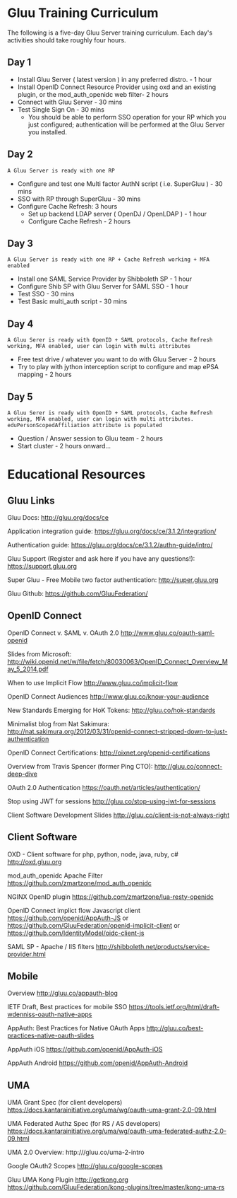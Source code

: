 # Gluu Training Curriculum 
The following is a five-day Gluu Server training curriculum. Each day's activities should take roughly four hours.  

## Day 1

 - Install Gluu Server ( latest version ) in any preferred distro. - 1 hour
 - Install OpenID Connect Resource Provider using oxd and an existing plugin, or the mod_auth_openidc web filter- 2 hours
 - Connect with Gluu Server - 30 mins
 - Test Single Sign On - 30 mins
   - You should be able to perform SSO operation for your RP which you just configured; authentication will be performed at the Gluu Server you installed. 

## Day 2

`A Gluu Server is ready with one RP` 

 - Configure and test one Multi factor AuthN script ( i.e. SuperGluu ) - 30 mins
 - SSO with RP through SuperGluu - 30 mins
 - Configure Cache Refresh: 3 hours
   - Set up backend LDAP server ( OpenDJ / OpenLDAP ) - 1 hour
   - Configure Cache Refresh - 2 hours

## Day 3

`A Gluu Server is ready with one RP + Cache Refresh working + MFA enabled`

 - Install one SAML Service Provider by Shibboleth SP - 1 hour
 - Configure Shib SP with Gluu Server for SAML SSO - 1 hour
 - Test SSO - 30 mins
 - Test Basic multi_auth script - 30 mins

## Day 4

`A Gluu Serer is ready with OpenID + SAML protocols, Cache Refresh working, MFA enabled, user can login with multi attributes`

 - Free test drive / whatever you want to do with Gluu Server - 2 hours
 - Try to play with jython interception script to configure and map ePSA mapping - 2 hours

## Day 5

`A Gluu Serer is ready with OpenID + SAML protocols, Cache Refresh working, MFA enabled, user can login with multi attributes. eduPersonScopedAffiliation attribute is populated`

 - Question / Answer session to Gluu team - 2 hours
 - Start cluster - 2 hours onward...

# Educational Resources

## Gluu Links

Gluu Docs:
http://gluu.org/docs/ce

Application integration guide:
https://gluu.org/docs/ce/3.1.2/integration/

Authentication guide:
https://gluu.org/docs/ce/3.1.2/authn-guide/intro/

Gluu Support (Register and ask here if you have any questions!):
https://support.gluu.org

Super Gluu - Free Mobile two factor authentication:
http://super.gluu.org

Gluu Github:
https://github.com/GluuFederation/


## OpenID Connect


OpenID Connect v. SAML v. OAuth 2.0
http://www.gluu.co/oauth-saml-openid

Slides from Microsoft:
http://wiki.openid.net/w/file/fetch/80030063/OpenID_Connect_Overview_May_5_2014.pdf

When to use Implicit Flow
http://www.gluu.co/implicit-flow

OpenID Connect Audiences
http://www.gluu.co/know-your-audience

New Standards Emerging for HoK Tokens:
http://gluu.co/hok-standards

Minimalist blog from Nat Sakimura:
http://nat.sakimura.org/2012/03/31/openid-connect-stripped-down-to-just-authentication

OpenID Connect Certifications:
http://oixnet.org/openid-certifications

Overview from Travis Spencer (former Ping CTO):
http://gluu.co/connect-deep-dive

OAuth 2.0 Authentication
https://oauth.net/articles/authentication/

Stop using JWT for sessions
http://gluu.co/stop-using-jwt-for-sessions

Client Software Development Slides
http://gluu.co/client-is-not-always-right

## Client Software


OXD - Client software for php, python, node, java, ruby, c#
http://oxd.gluu.org

mod_auth_openidc Apache Filter
https://github.com/zmartzone/mod_auth_openidc

NGINX OpenID plugin
https://github.com/zmartzone/lua-resty-openidc

OpenID Connect implict flow Javascript client
https://github.com/openid/AppAuth-JS
or
https://github.com/GluuFederation/openid-implicit-client
or 
https://github.com/IdentityModel/oidc-client-js

SAML SP - Apache / IIS filters
http://shibboleth.net/products/service-provider.html

## Mobile


Overview
http://gluu.co/appauth-blog

IETF Draft, Best practices for mobile SSO
https://tools.ietf.org/html/draft-wdenniss-oauth-native-apps

AppAuth: Best Practices for Native OAuth Apps
http://gluu.co/best-practices-native-oauth-slides

AppAuth iOS
https://github.com/openid/AppAuth-iOS

AppAuth Android
https://github.com/openid/AppAuth-Android

## UMA

UMA Grant Spec (for client developers)
https://docs.kantarainitiative.org/uma/wg/oauth-uma-grant-2.0-09.html

UMA Federated Authz Spec (for RS / AS developers)
https://docs.kantarainitiative.org/uma/wg/oauth-uma-federated-authz-2.0-09.html

UMA 2.0 Overview:
http:///gluu.co/uma-2-intro

Google OAuth2 Scopes
http://gluu.co/google-scopes

Gluu UMA Kong Plugin
http://getkong.org
https://github.com/GluuFederation/kong-plugins/tree/master/kong-uma-rs


